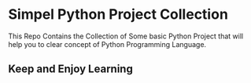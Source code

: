 # Simpel Python Project Collection
This Repo Contains the Collection of Some basic Python Project that will help you to clear concept of Python Programming Language.

## Keep and Enjoy Learning
